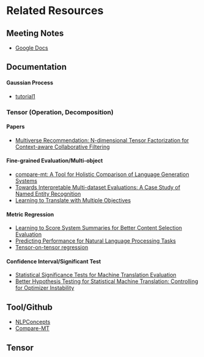 # Related Resources


## Meeting Notes
* [Google Docs](https://docs.google.com/document/d/1Q7A6p1-8AHyFPuN0UY975UkFpyLDMNtkwrkKnNf9n9U/edit)


## Documentation



#### Gaussian Process

* [tutorial1](https://www.apps.stat.vt.edu/leman/VTCourses/GPtutorial.pdf)


### Tensor (Operation, Decomposition)


#### Papers
* [Multiverse Recommendation: N-dimensional Tensor
Factorization for Context-aware Collaborative Filtering](https://xamat.github.io/pubs/karatzoglu-recsys-2010.pdf)




#### Fine-grained Evaluation/Multi-object
* [compare-mt: A Tool for Holistic Comparison of Language Generation Systems](https://arxiv.org/pdf/1903.07926.pdf)
* [Towards Interpretable Multi-dataset Evaluations: A Case Study of Named Entity Recognition](#)
* [Learning to Translate with Multiple Objectives](http://cs.jhu.edu/~kevinduh/papers/duh12multiobj.pdf)

#### Metric Regression
* [Learning to Score System Summaries for Better Content Selection Evaluation](https://www.aclweb.org/anthology/W17-4510.pdf)
* [Predicting Performance for Natural Language Processing Tasks](https://arxiv.org/pdf/2005.00870.pdf)
* [Tensor-on-tensor regression](https://arxiv.org/abs/1701.01037)





#### Confidence Interval/Significant Test
* [Statistical Significance Tests for Machine Translation Evaluation](https://www.aclweb.org/anthology/W04-3250.pdf)
* [Better Hypothesis Testing for Statistical Machine Translation: Controlling for Optimizer Instability](https://www.aclweb.org/anthology/P11-2031.pdf)



## Tool/Github
* [NLPConcepts](https://github.com/neulab/nn4nlp-concepts)
* [Compare-MT](https://github.com/neulab/compare-mt)



## Tensor
